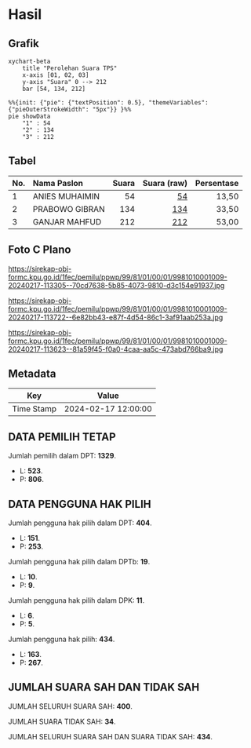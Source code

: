 # Hasil

## Grafik

```mermaid
xychart-beta
    title "Perolehan Suara TPS"
    x-axis [01, 02, 03]
    y-axis "Suara" 0 --> 212
    bar [54, 134, 212]
```

```mermaid
%%{init: {"pie": {"textPosition": 0.5}, "themeVariables": {"pieOuterStrokeWidth": "5px"}} }%%
pie showData
    "1" : 54
    "2" : 134
    "3" : 212
```

## Tabel

| No. | Nama Paslon    | Suara | Suara (raw) | Persentase |
|:--- |:-------------- | -----:| -----------:| ----------:|
| 1   | ANIES MUHAIMIN | 54    | [54][p-1]   | 13,50      |
| 2   | PRABOWO GIBRAN | 134   | [134][p-2]  | 33,50      |
| 3   | GANJAR MAHFUD  | 212   | [212][p-3]  | 53,00      |


[p-1]: https://github.com/gigit-pemilu/pemilu-2024-99-luar-negeri/blob/main/pilpres/hitung-suara/sub/99-luar-negeri/sub/81-new-york-amerika-serikat/sub/01-new-york-amerika-serikat/sub/0001-new-york-amerika-serikat/sub/009-pos-005/sub/paslon-1.txt
[p-2]: https://github.com/gigit-pemilu/pemilu-2024-99-luar-negeri/blob/main/pilpres/hitung-suara/sub/99-luar-negeri/sub/81-new-york-amerika-serikat/sub/01-new-york-amerika-serikat/sub/0001-new-york-amerika-serikat/sub/009-pos-005/sub/paslon-2.txt
[p-3]: https://github.com/gigit-pemilu/pemilu-2024-99-luar-negeri/blob/main/pilpres/hitung-suara/sub/99-luar-negeri/sub/81-new-york-amerika-serikat/sub/01-new-york-amerika-serikat/sub/0001-new-york-amerika-serikat/sub/009-pos-005/sub/paslon-3.txt

## Foto C Plano

https://sirekap-obj-formc.kpu.go.id/1fec/pemilu/ppwp/99/81/01/00/01/9981010001009-20240217-113305--70cd7638-5b85-4073-9810-d3c154e91937.jpg

https://sirekap-obj-formc.kpu.go.id/1fec/pemilu/ppwp/99/81/01/00/01/9981010001009-20240217-113722--6e82bb43-e87f-4d54-86c1-3af91aab253a.jpg

https://sirekap-obj-formc.kpu.go.id/1fec/pemilu/ppwp/99/81/01/00/01/9981010001009-20240217-113623--81a59f45-f0a0-4caa-aa5c-473abd766ba9.jpg


## Metadata

| Key        | Value               |
| ---------- | ------------------- |
| Time Stamp | 2024-02-17 12:00:00 |


## DATA PEMILIH TETAP

Jumlah pemilih dalam DPT: **1329**.
 * L: **523**.
 * P: **806**.

## DATA PENGGUNA HAK PILIH

Jumlah pengguna hak pilih dalam DPT: **404**.
 * L: **151**.
 * P: **253**.

Jumlah pengguna hak pilih dalam DPTb: **19**.
 * L: **10**.
 * P: **9**.

Jumlah pengguna hak pilih dalam DPK: **11**.
 * L: **6**.
 * P: **5**.

Jumlah pengguna hak pilih: **434**.
 * L: **163**.
 * P: **267**.

## JUMLAH SUARA SAH DAN TIDAK SAH

JUMLAH SELURUH SUARA SAH: **400**.

JUMLAH SUARA TIDAK SAH: **34**.

JUMLAH SELURUH SUARA SAH DAN SUARA TIDAK SAH: **434**.


